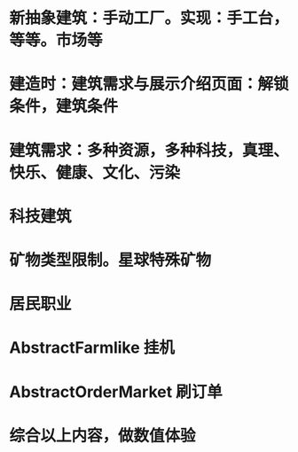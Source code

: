 

# 新抽象建筑：手动工厂。实现：手工台，等等。市场等


# 建造时：建筑需求与展示介绍页面：解锁条件，建筑条件

# 建筑需求：多种资源，多种科技，真理、快乐、健康、文化、污染

# 科技建筑


# 矿物类型限制。星球特殊矿物


# 居民职业


# AbstractFarmlike 挂机

# AbstractOrderMarket 刷订单

# 综合以上内容，做数值体验

